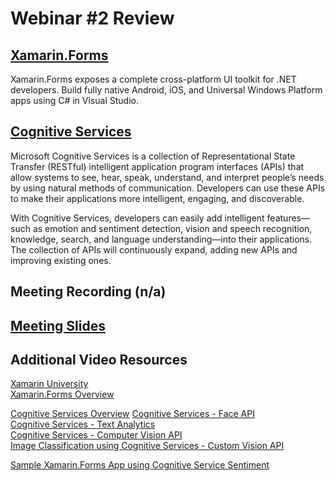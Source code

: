 # Webinar #2 Review

## [Xamarin.Forms](https://developer.xamarin.com/samples/xamarin-forms/all/)
Xamarin.Forms exposes a complete cross-platform UI toolkit for .NET developers. Build fully native Android, iOS, and Universal Windows Platform apps using C# in Visual Studio.

## [Cognitive Services](https://docs.microsoft.com/en-us/azure/cognitive-services/)
Microsoft Cognitive Services is a collection of Representational State Transfer (RESTful) intelligent application program interfaces (APIs) that allow systems to see, hear, speak, understand, and interpret people’s needs by using natural methods of communication. Developers can use these APIs to make their applications more intelligent, engaging, and discoverable.

With Cognitive Services, developers can easily add intelligent features—such as emotion and sentiment detection, vision and speech recognition, knowledge, search, and language understanding—into their applications. The collection of APIs will continuously expand, adding new APIs and improving existing ones.

## Meeting Recording (n/a)
## [Meeting Slides](https://github.com/jCho23/J-J_Botathon/blob/master/_Resources/Webinar2.pdf)

## Additional Video Resources
[Xamarin University](https://university.xamarin.com/classes/track/xamarin-forms)<br>
[Xamarin.Forms Overview](https://www.udemy.com/xamarin-forms-course/)

[Cognitive Services Overview](https://www.pluralsight.com/courses/microsoft-cognitive-services-machine-learning)
[Cognitive Services - Face API](https://aischool.microsoft.com/en-us/services/learning-paths/cognitive-services-face-api)<br>
[Cognitive Services - Text Analytics](https://aischool.microsoft.com/en-us/services/learning-paths/cognitive-services-text-analytics) <br>
[Cognitive Services - Computer Vision API](https://aischool.microsoft.com/en-us/services/learning-paths/cognitive-services-face-api)<br>
[Image Classification using Cognitive Services - Custom Vision API](https://aischool.microsoft.com/en-us/services/learning-paths/image-classification-using-cognitive-services)

[Sample Xamarin.Forms App using Cognitive Service Sentiment](https://github.com/jCho23/MobileAzureDevDays)
